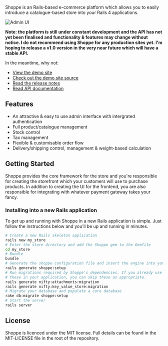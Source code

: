 Shoppe is an Rails-based e-commerce platform which allows you to easily introduce a
catalogue-based store into your Rails 4 applications. 

![Admin UI](http://s.adamcooke.io/ArnXc.png)

**Note: the platform is still under constant development and the API has not yet been
finalised and functionality & features may change without notice. I do not recommend
using Shoppe for any production sites yet. I'm hoping to release a v1.0 version in the 
very near future which will have a stable API.**

In the meantime, why not:

* [View the demo site](http://demo.tryshoppe.com)
* [Check out the demo site source](http://github.com/tryshoppe/example-store)
* [Read the release notes](https://github.com/tryshoppe/core/blob/master/CHANGELOG.md)
* [Read API documentation](http://api.tryshoppe.com)

## Features

* An attractive & easy to use admin interface with intergrated authentication
* Full product/catalogue management
* Stock control
* Tax management
* Flexible & customisable order flow
* Delivery/shipping control, management & weight-based calculation

## Getting Started

Shoppe provides the core framework for the store and you're responsible for creating
the storefront which your customers will use to purchase products. In addition to
creating the UI for the frontend, you are also responsible for integrating with whatever
payment gateway takes your fancy.

### Installing into a new Rails application

To get up and running with Shoppe in a new Rails application is simple. Just follow the
instructions below and you'll be up and running in minutes.

```bash
# Create a new Rails skeleton application
rails new my_store
# Enter the store directory and add the Shoppe gem to the Gemfile
cd my_store
# Bundle
bundle
# Generate the shoppe configuration file and insert the engine into your routes
rails generate shoppe:setup
# Run migrations required by Shoppe's dependencies. If you already use either of
# these in your application, you can skip these as appropriate.
rails generate nifty:attachments:migration
rails generate nifty:key_value_store:migration
# Migrate your database and populate a core database
rake db:migrate shoppe:setup
# Start the server
rails server
```

## License

Shoppe is licenced under the MIT license. Full details can be found in the MIT-LICENSE
file in the root of the repository.

